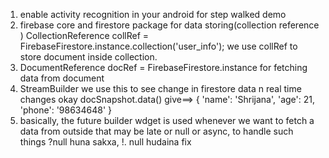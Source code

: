 1) enable activity recognition in your android  for step walked demo
2) firebase core and firestore package for data storing(collection reference ) CollectionReference collRef =
      FirebaseFirestore.instance.collection('user_info'); we use collRef to store document inside collection.
3)  DocumentReference docRef = FirebaseFirestore.instance for fetching data from document
3) StreamBuilder we use this to see change in firestore data n real time changes okay
docSnapshot.data() give==> {
  'name': 'Shrijana',
  'age': 21,
  'phone': '98634648'
}
4) basically, the future builder wdget is used whenever we want to fetch a data from outside that may be late or null or async, to handle such things ?null huna sakxa, !. null hudaina fix